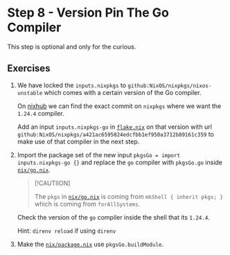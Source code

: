 # Step 8 - Version Pin The Go Compiler

This step is optional and only for the curious.

## Exercises

1. We have locked the `inputs.nixpkgs` to `github:NixOS/nixpkgs/nixos-unstable`
   which comes with a certain version of the Go compiler.

   On [nixhub](https://www.nixhub.io/packages/go) we can find the exact commit
   on `nixpkgs` where we want the `1.24.4` compiler.

   Add an input `inputs.nixpkgs-go` in [`flake.nix`](./flake.nix) on that
   version with url
   `github:NixOS/nixpkgs/a421ac6595024edcfbb1ef950a3712b89161c359` to make use
   of that compiler in the next step.

2. Import the package set of the new input
   `pkgsGo = import inputs.nixpkgs-go {}` and replace the `go` compiler with
   `pkgsGo.go` inside [`nix/go.nix`](nix/go.nix).

   > [!CAUTIION]
   >
   > The `pkgs` in [`nix/go.nix`](nix/go.nix) is coming from
   > `mkShell { inherit pkgs; }` which is coming from `forAllSystems`.

   Check the version of the `go` compiler inside the shell that its `1.24.4`.

   Hint: `direnv reload` if using `direnv`

3. Make the [`nix/package.nix`](nix/package.nix) use `pkgsGo.buildModule`.
